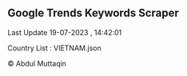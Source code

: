 

## Google Trends Keywords Scraper 
 
Last Update 19-07-2023 , 14:42:01

Country List :
VIETNAM.json



© Abdul Muttaqin 
